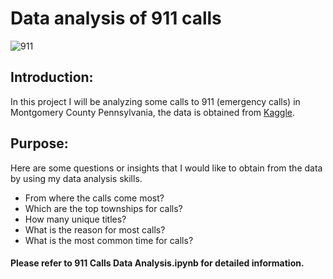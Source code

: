 # Data analysis of 911 calls 
![911](https://gray-wbay-prod.cdn.arcpublishing.com/resizer/VF7etDUJ9EFj_Pb2aYD1KTyxhDo=/1200x675/smart/filters:quality(85)/cloudfront-us-east-1.images.arcpublishing.com/gray/QBAWTA7OXNEH5HYBK7TMDXO47A.jpg)
## Introduction:
In this project I will be analyzing some calls to 911 (emergency calls) in Montgomery County Pennsylvania, the data is obtained from [Kaggle](https://www.kaggle.com/mchirico/montcoalert).

## Purpose:
Here are some questions or insights that I would like to obtain from the data by using my data analysis skills.
* From where the calls come most?
* Which are the top townships for calls?
* How many unique titles?
* What is the reason for most calls?
* What is the most common time for calls?
#### Please refer to 911 Calls Data Analysis.ipynb for detailed information.

